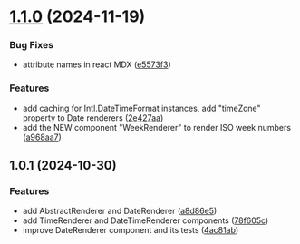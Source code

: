 # [1.1.0](https://github.com/khatastroffik/react-text-renderer-components/compare/v1.0.1...v1.1.0) (2024-11-19)


### Bug Fixes

* attribute names in react MDX ([e5573f3](https://github.com/khatastroffik/react-text-renderer-components/commit/e5573f3904e480115913544489f5fcc4db9d76b5))


### Features

* add caching for Intl.DateTimeFormat instances, add "timeZone" property to Date renderers ([2e427aa](https://github.com/khatastroffik/react-text-renderer-components/commit/2e427aad88612d152ef08b2d1504dc1dae96d81a))
* add the NEW component "WeekRenderer" to render ISO week numbers ([a968aa7](https://github.com/khatastroffik/react-text-renderer-components/commit/a968aa7d20b34f7180f466ff77e92ea1ec8095e3))




## 1.0.1 (2024-10-30)


### Features

* add AbstractRenderer and DateRenderer ([a8d86e5](https://github.com/khatastroffik/react-text-renderer-components/commit/a8d86e58f5678c8146b254b1381382a77cf1145e))
* add TimeRenderer and DateTimeRenderer components ([78f605c](https://github.com/khatastroffik/react-text-renderer-components/commit/78f605c7e7f89c1a897eebb537a93739577f04d5))
* improve DateRenderer component and its tests ([4ac81ab](https://github.com/khatastroffik/react-text-renderer-components/commit/4ac81abf9ad07014b924139e6edb540f72b4197a))



